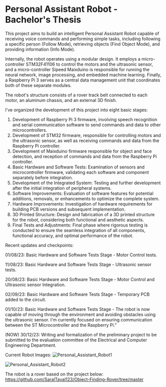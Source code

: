 # Personal Assistant Robot - Bachelor's Thesis

This project aims to build an intelligent Personal Assistant Robot capable of receiving voice commands and performing simple tasks, including following a specific person (Follow Mode), retrieving objects (Find Object Mode), and providing information (Info Mode).

Internally, the robot operates using a modular design. It employs a micro-controller STM32F41106 to control the motors and the ultrasonic sensor, and a micro-controller Sipeed Maixduino is responsible for running the neural network, image processing, and embedded machine learning. Finally, a Raspberry Pi 3 serves as a central data management unit that coordinates both of these separate modules.

The robot's structure consists of a rover track belt connected to each motor, an aluminum chassis, and an external 3D finish.

I've organized the development of this project into eight basic stages:

1. Development of Raspberry Pi 3 firmware, involving speech recognition and serial communication software to send commands and data to other microcontrollers.
2. Development of STM32 firmware, responsible for controlling motors and the ultrasonic sensor, as well as receiving commands and data from the Raspberry Pi controller.
3. Development of Maixduino firmware responsible for object and face detection, and reception of commands and data from the Raspberry Pi controller.
4. Basic Hardware and Software Tests: Examination of sensors and microcontroller firmware, validating each software and component separately before integration.
5. Development of the Integrated System: Testing and further development after the initial integration of peripheral systems.
6. Software Improvements: Evaluation of software features for potential additions, removals, or enhancements to optimize the complete system.
7. Hardware Improvements: Investigation of hardware requirements for building PCB versions and subsequent implementation.
8. 3D Printed Structure: Design and fabrication of a 3D printed structure for the robot, considering both functional and aesthetic aspects.
9. Final Tests and Adjustments: Final phase where rigorous testing is conducted to ensure the seamless integration of all components, functional accuracy, and optimal performance of the robot.

Recent updates and checkpoints:

01/08/23: Basic Hardware and Software Tests Stage - Motor Control tests.

11/08/23: Basic Hardware and Software Tests Stage - Ultrasonic sensor tests.

20/08/23: Basic Hardware and Software Tests Stage - Motor Control and Ultrasonic sensor Integration.

02/09/23: Basic Hardware and Software Tests Stage - Temporary PCB added to the circuit.

01/10/23: Basic Hardware and Software Tests Stage - The robot is now capable of moving through the environment and avoiding obstacles using the ultrasonic sensor. I'm currently focused on ensuring communication between the ST Microcontroller and the Raspberry Pi."

(NOW) 30/12/23: Writing and formalization of the preliminary project to be submitted to the evaluation committee of the Electrical and Computer Engineering Department.


Current Robot Images:
![Personal_Assistant_Robot1](https://github.com/thiagofcm/Personal_Assistant_Robot_TCC/assets/22446244/e5b46cf7-b34e-46e4-ad61-13eb81d811cc)

![Personal_Assistant_Robot2](https://github.com/thiagofcm/Personal_Assistant_Robot_TCC/assets/22446244/65def04f-73bd-4eb1-a230-806fc0ca966d)


The robot is a rover based on the project below:
https://github.com/SaralTayal123/Object-Finding-Rover/tree/master


